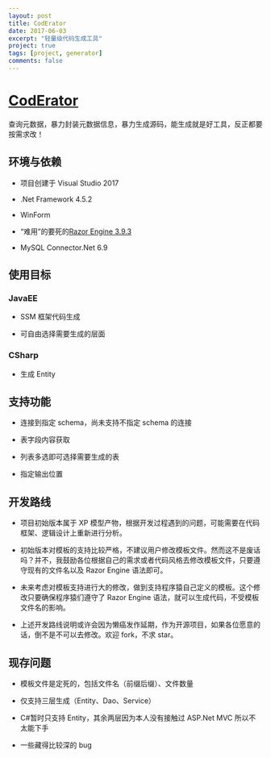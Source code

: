```yaml
---
layout: post
title: CodErator
date: 2017-06-03
excerpt: "轻量级代码生成工具"
project: true
tags: [project, generator]
comments: false
---
```


# [CodErator](https://github.com/AyakuraYuki/CodErator)

查询元数据，暴力封装元数据信息，暴力生成源码，能生成就是好工具，反正都要按需求改！

## 环境与依赖

-   项目创建于 Visual Studio 2017

-   .Net Framework 4.5.2

-   WinForm

-   “难用”的要死的[Razor Engine 3.9.3](https://github.com/Antaris/RazorEngine)

-   MySQL Connector.Net 6.9

## 使用目标

### JavaEE

-   SSM 框架代码生成

-   可自由选择需要生成的层面

### CSharp

-   生成 Entity

## 支持功能

-   连接到指定 schema，尚未支持不指定 schema 的连接

-   表字段内容获取

-   列表多选即可选择需要生成的表

-   指定输出位置

## 开发路线

-   项目初始版本属于 XP 模型产物，根据开发过程遇到的问题，可能需要在代码框架、逻辑设计上重新进行分析。

-   初始版本对模板的支持比较严格，不建议用户修改模板文件。然而这不是废话吗？并不，我鼓励各位根据自己的需求或者代码风格去修改模板文件，只要遵守现有的文件名以及 Razor Engine 语法即可。

-   未来考虑对模板支持进行大的修改，做到支持程序猿自己定义的模板。这个修改只要确保程序猿们遵守了 Razor Engine 语法，就可以生成代码，不受模板文件名的影响。

-   上述开发路线说明或许会因为懒癌发作延期，作为开源项目，如果各位愿意的话，倒不是不可以去修改。欢迎 fork，不求 star。

## 现存问题

-   模板文件是定死的，包括文件名（前缀后缀）、文件数量

-   仅支持三层生成（Entity、Dao、Service）

-   C#暂时只支持 Entity，其余两层因为本人没有接触过 ASP.Net MVC 所以不太能下手

-   一些藏得比较深的 bug
